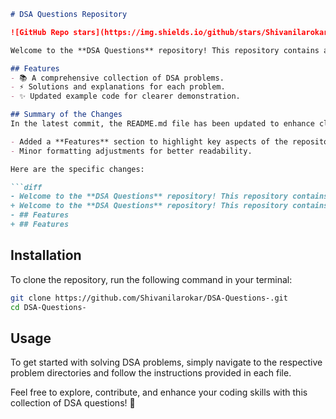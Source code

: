 ```markdown
# DSA Questions Repository

![GitHub Repo stars](https://img.shields.io/github/stars/Shivanilarokar/DSA-Questions-) ![GitHub forks](https://img.shields.io/github/forks/Shivanilarokar/DSA-Questions-) ![GitHub issues](https://img.shields.io/github/issues/Shivanilarokar/DSA-Questions-)

Welcome to the **DSA Questions** repository! This repository contains a collection of Data Structures and Algorithms (DSA) problems designed to help you enhance your coding skills.

## Features
- 📚 A comprehensive collection of DSA problems.
- ⚡ Solutions and explanations for each problem.
- ✨ Updated example code for clearer demonstration.

## Summary of the Changes
In the latest commit, the README.md file has been updated to enhance clarity and structure. The following changes were made:

- Added a **Features** section to highlight key aspects of the repository.
- Minor formatting adjustments for better readability.

Here are the specific changes:

```diff
- Welcome to the **DSA Questions** repository! This repository contains a collection of Data Structures and Algorithms (DSA) problems designed to help you enhance your coding skills.
+ Welcome to the **DSA Questions** repository! This repository contains a collection of Data Structures and Algorithms (DSA) problems designed to help you enhance your coding skills.
- ## Features
+ ## Features
```

## Installation
To clone the repository, run the following command in your terminal:

```bash
git clone https://github.com/Shivanilarokar/DSA-Questions-.git
cd DSA-Questions-
```

## Usage
To get started with solving DSA problems, simply navigate to the respective problem directories and follow the instructions provided in each file.

Feel free to explore, contribute, and enhance your coding skills with this collection of DSA questions! 🚀
```